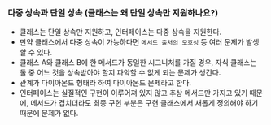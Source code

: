 ### 다중 상속과 단일 상속 (클래스는 왜 단일 상속만 지원하나요?)

* 클래스는 단일 상속만 지원하고, 인터페이스는 다중 상속을 지원한다.
* 만약 클래스에서 다중 상속이 가능하다면 `메서드 출처의 모호성` 등 여러 문제가 발생할 수 있다.
* 클래스 A와 클래스 B에 한 메서드가 동일한 시그니처를 가질 경우, 자식 클래스는 둘 중 어느 것을 상속받아야 할지 파악할 수 없게 되는 문제가 생긴다.
* 관계가 다이아몬드 형태라 하여 다이아몬드 문제라고 한다.
* 인터페이스는 실질적인 구현이 이루어져 있지 않고 추상 메서드만 가지고 있기 때문에, 메서드가 겹치더라도 최종 구현 부분은 구현 클래스에서 새롭게 정의해야 하기 때문에 문제가 없다.
